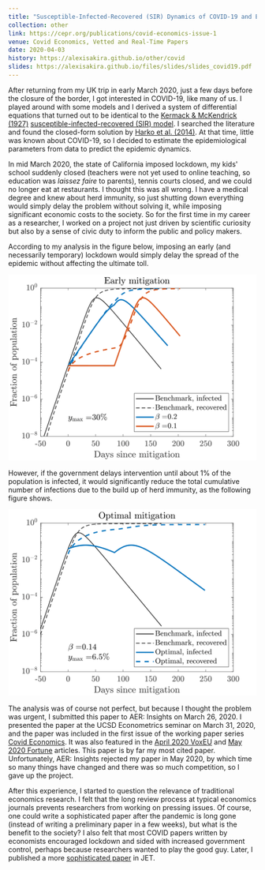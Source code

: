 ```yaml
---
title: "Susceptible-Infected-Recovered (SIR) Dynamics of COVID-19 and Economic Impact"
collection: other
link: https://cepr.org/publications/covid-economics-issue-1
venue: Covid Economics, Vetted and Real-Time Papers
date: 2020-04-03
history: https://alexisakira.github.io/other/covid
slides: https://alexisakira.github.io/files/slides/slides_covid19.pdf
---
```


After returning from my UK trip in early March 2020, just a few days before the closure of the border, I got interested in COVID-19, like many of us. I played around with some models and I derived a system of differential equations that turned out to be identical to the [Kermack & McKendrick (1927)](https://doi.org/10.1098/rspa.1927.0118) [susceptible-infected-recovered (SIR) model](https://en.wikipedia.org/wiki/Compartmental_models_in_epidemiology). I searched the literature and found the closed-form solution by [Harko et al. (2014)](10.1016/j.amc.2014.03.030). At that time, little was known about COVID-19, so I decided to estimate the epidemiological parameters from data to predict the epidemic dynamics.

In mid March 2020, the state of California imposed lockdown, my kids' school suddenly closed (teachers were not yet used to online teaching, so education was *laissez faire* to parents), tennis courts closed, and we could no longer eat at restaurants. I thought this was all wrong. I have a medical degree and knew about herd immunity, so just shutting down everything would simply delay the problem without solving it, while imposing significant economic costs to the society. So for the first time in my career as a researcher, I worked on a project not just driven by scientific curiosity but also by a sense of civic duty to inform the public and policy makers.

According to my analysis in the figure below, imposing an early (and necessarily temporary) lockdown would simply delay the spread of the epidemic without affecting the ultimate toll.

![Early mitigation](/assets/images/covid_benchmark.png)

However, if the government delays intervention until about 1% of the population is infected, it would significantly reduce the total cumulative number of infections due to the build up of herd immunity, as the following figure shows.

![Early mitigation](/assets/images/covid_optimal.png)

The analysis was of course not perfect, but because I thought the problem was urgent, I submitted this paper to AER: Insights on March 26, 2020. I presented the paper at the UCSD Econometrics seminar on March 31, 2020, and the paper was included in the first issue of the working paper series [Covid Economics](https://cepr.org/publications/covid-economics-issue-1). It was also featured in the [April 2020 VoxEU](https://voxeu.org/article/early-draconian-social-distancing-may-be-suboptimal-fighting-covid-19-epidemic#) and [May 2020 Fortune](https://fortune.com/2020/05/04/reopening-reopen-economy-coronavirus-covid-19-lifting-lockdown-economists) articles. This paper is by far my most cited paper. Unfortunately, AER: Insights rejected my paper in May 2020, by which time so many things have changed and there was so much competition, so I gave up the project.

After this experience, I started to question the relevance of traditional economics research. I felt that the long review process at typical economics journals prevents researchers from working on pressing issues. Of course, one could write a sophisticated paper after the pandemic is long gone (instead of writing a preliminary paper in a few weeks), but what is the benefit to the society? I also felt that most COVID papers written by economists encouraged lockdown and sided with increased government control, perhaps because researchers wanted to play the good guy. Later, I published a more [sophisticated paper](https://doi.org/10.1016/j.jet.2022.105570) in JET.